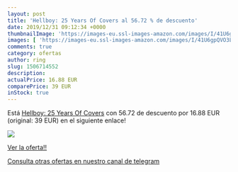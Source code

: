 ```yaml
---
layout: post
title: 'Hellboy: 25 Years Of Covers al 56.72 % de descuento'
date: 2019/12/31 09:12:34 +0000
thumbnailImage: 'https://images-eu.ssl-images-amazon.com/images/I/41U6gpQVO3L._SL200_.jpg'
images: [ 'https://images-eu.ssl-images-amazon.com/images/I/41U6gpQVO3L._SL200_.jpg' ]
comments: true
category: ofertas
author: ring
slug: 1506714552
description:
actualPrice: 16.88 EUR
comparePrice: 39 EUR
inStock: true
---
```


Está [Hellboy: 25 Years Of Covers](https://www.amazon.com/dp/1506714552/?tag=redken08-20) con 56.72 de descuento por 16.88 EUR (original: 39 EUR) en el siguiente enlace!

[![](https://images-eu.ssl-images-amazon.com/images/I/41U6gpQVO3L._SL200_.jpg)](https://www.amazon.com/dp/1506714552/?tag=redken08-20)

[Ver la oferta!!](https://www.amazon.com/dp/1506714552/?tag=redken08-20)

[Consulta otras ofertas en nuestro canal de telegram](https://t.me/s/ofertas25)
